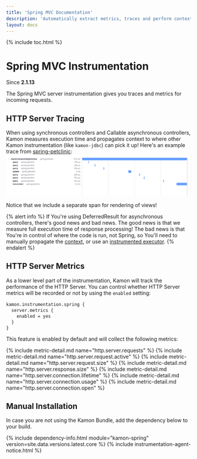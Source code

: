 ```yaml
---
title: 'Spring MVC Documentation'
description: 'Automatically extract metrics, traces and perform context propagation on Spring applications'
layout: docs
---
```

{% include toc.html %}

Spring MVC Instrumentation
=======================
Since __2.1.13__

The Spring MVC server instrumentation gives you traces and metrics for incoming requests.


HTTP Server Tracing
-------------------
When using synchronous controllers and Callable asynchronous controllers, Kamon measures execution time and
propagates context to where other Kamon instrumentation (like `kamon-jdbc`) can pick it up!
Here's an example trace from [spring-petclinic]:
<img class="img-fluid rounded" src="/assets/img/spring-petclinic-example-trace.png">

Notice that we include a separate span for rendering of views!

{% alert info %}
If You're using DeferredResult for asynchronous controllers, there's good news and bad news.
The good news is that we measure full execution time of response processing! The bad news is that You're in control of 
where the code is run, not Spring, so You'll need to manually propagate the [context], or use an [instrumented executor].
{% endalert %}



HTTP Server Metrics
-------------------

As a lower level part of the instrumentation, Kamon will track the performance of the HTTP Server. You can control
whether HTTP Server metrics will be recorded or not by using the `enabled` setting:

```hcl
kamon.instrumentation.spring {
  server.metrics {
    enabled = yes
  }
}
```

This feature is enabled by default and will collect the following metrics:

{%  include metric-detail.md name="http.server.requests" %}
{%  include metric-detail.md name="http.server.request.active" %}
{%  include metric-detail.md name="http.server.request.size" %}
{%  include metric-detail.md name="http.server.response.size" %}
{%  include metric-detail.md name="http.server.connection.lifetime" %}
{%  include metric-detail.md name="http.server.connection.usage" %}
{%  include metric-detail.md name="http.server.connection.open" %}

Manual Installation
-------------------

In case you are not using the Kamon Bundle, add the dependency below to your build.

{% include dependency-info.html module="kamon-spring" version=site.data.versions.latest.core %}
{% include instrumentation-agent-notice.html %}

[context]: /docs/latest/core/
[instrumented executor]: /docs/latest/instrumentation/executors/
[spring-petclinic]: https://github.com/spring-projects/spring-petclinic
